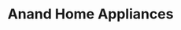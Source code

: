 ---
title: "Anand Home Appliances"
url: /trimulgherry-secunderabad/anand-home-appliances/
shop: appliance
---